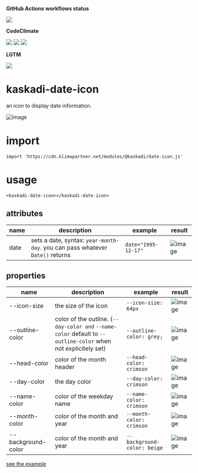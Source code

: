 **GitHub Actions workflows status**

<!--Uncomment if you're in a branch which is not master or release/*
![](https://img.shields.io/github/workflow/status/kaskadi/kaskadi-date-icon/testing?label=test)-->
<!-- This badge should only be used for master and release/* branches. Otherwise use the one above -->
![](https://img.shields.io/github/workflow/status/kaskadi/kaskadi-date-icon/publish?label=build)

**CodeClimate**

![](https://img.shields.io/codeclimate/maintainability/kaskadi/kaskadi-date-icon)
![](https://img.shields.io/codeclimate/tech-debt/kaskadi/kaskadi-date-icon)
![](https://img.shields.io/codeclimate/coverage/kaskadi/kaskadi-date-icon)

**LGTM**

[![](https://img.shields.io/lgtm/grade/javascript/github/kaskadi/kaskadi-date-icon)](https://lgtm.com/projects/g/kaskadi/kaskadi-date-icon/?mode=list)


# kaskadi-date-icon

an icon to display date information.

![image](https://user-images.githubusercontent.com/10807348/72425594-65ba2780-3788-11ea-8c5e-d94af7111c77.png)

# import

```
import 'https://cdn.klimapartner.net/modules/@kaskadi/date-icon.js'
```

# usage

```
<kaskadi-date-icon></kaskadi-date-icon>
```

## attributes

| name | description | example | result |
| --- | --- | --- | --- |
| date | sets a date, syntax: `year-month-day`. you can pass whatever `Date()` returns | `date="1995-12-17"` | ![image](https://user-images.githubusercontent.com/10807348/72427362-e169a380-378b-11ea-9fc9-74baec61cc6b.png) |

## properties

| name | description | example | result |
| ---- | --- | --- | --- |
| --icon-size | the size of the icon | `--icon-size: 64px` | ![image](https://user-images.githubusercontent.com/10807348/72427581-54731a00-378c-11ea-84f5-dfea7da0059d.png) |
| --outline-color | color of the outline. (`--day-color and` `--name-color` default to `--outline-color` when not explicitely set) | `--outline-color: grey;` | ![image](https://user-images.githubusercontent.com/10807348/72427959-11fe0d00-378d-11ea-95aa-a4219b596e21.png) |
| --head-color | color of the month header | `--head-color: crimson` | ![image](https://user-images.githubusercontent.com/10807348/72428053-3823ad00-378d-11ea-9091-fea62df21250.png) |
| --day-color | the day color | `--day-color: crimson` | ![image](https://user-images.githubusercontent.com/10807348/72428194-7f11a280-378d-11ea-8d74-15ee4d13f75c.png) |
| --name-color | color of the weekday name | `--name-color: crimson` | ![image](https://user-images.githubusercontent.com/10807348/72428621-62c23580-378e-11ea-8f1e-2c68fec35456.png) |
| --month-color | color of the month and year | `--month-color: crimson` | ![image](https://user-images.githubusercontent.com/10807348/72428738-98671e80-378e-11ea-8849-0e35dca2d378.png) |
| --background-color | color of the month and year | `--background-color: beige` | ![image](https://user-images.githubusercontent.com/10807348/72429120-7c17b180-378f-11ea-827a-dffbb281571d.png) |


[see the example](https://cdn.klimapartner.net/modules/@kaskadi/date-icon/example/index.html)
